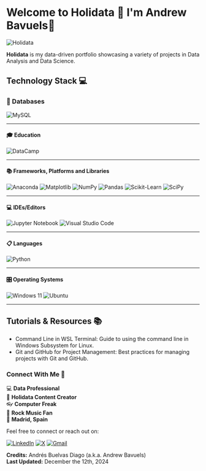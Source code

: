 # Welcome to Holidata 🚀 I'm Andrew Bavuels👋

![Holidata](https://github.com/user-attachments/assets/32fe8d55-a720-497c-8aba-3ee94c6482d8)

**Holidata** is my data-driven portfolio showcasing a variety of projects in Data Analysis and Data Science.

## Technology Stack 💻


### 💾 Databases

![MySQL](https://img.shields.io/badge/MySQL-4479A1?style=for-the-badge&logo=mysql&logoColor=ffffff)

---

#### 🎓 Education

![DataCamp](https://img.shields.io/badge/DataCamp-05192D?style=for-the-badge&logo=datacamp&logoColor=03E860)

---

#### 📚 Frameworks, Platforms and Libraries

![Anaconda](https://img.shields.io/badge/Anaconda-30362F?style=for-the-badge&logo=anaconda&logoColor=44A833)
![Matplotlib](https://img.shields.io/badge/Matplotlib-003366?style=for-the-badge&logo=matplotlib&logoColor=FFCA28)
![NumPy](https://img.shields.io/badge/NumPy-013243?style=for-the-badge&logo=numpy&logoColor=4FC3F7)
![Pandas](https://img.shields.io/badge/Pandas-150458?style=for-the-badge&logo=pandas&logoColor=ffffff)
![Scikit-Learn](https://img.shields.io/badge/Scikit--Learn-20232A?style=for-the-badge&logo=scikit-learn&logoColor=F7931E)
![SciPy](https://img.shields.io/badge/SciPy-0C55A5?style=for-the-badge&logo=scipy&logoColor=ffffff)

<!-- ![Django](https://img.shields.io/badge/Django-0C4B33?style=for-the-badge&logo=django&logoColor=FFFFFF)  
![FastAPI](https://img.shields.io/badge/FastAPI-009688?style=for-the-badge&logo=fastapi&logoColor=ffffff)    
![Flask](https://img.shields.io/badge/Flask-20232A?style=for-the-badge&logo=flask&logoColor=FFFFFF)   -->
---

#### 💻 IDEs/Editors

![Jupyter Notebook](https://img.shields.io/badge/Jupyter-303030?style=for-the-badge&logo=jupyter&logoColor=FFCA28)
![Visual Studio Code](https://img.shields.io/badge/VS%20Code-007ACC?style=for-the-badge&logo=visual-studio-code&logoColor=white)

---

#### 📋 Languages

![Python](https://img.shields.io/badge/Python-3670A0?style=for-the-badge&logo=python&logoColor=FFD43B)

---

#### 🎛️ Operating Systems
  
![Windows 11](https://img.shields.io/badge/Windows%2011-0078D6?style=for-the-badge&logo=windows11&logoColor=white)
![Ubuntu](https://img.shields.io/badge/Ubuntu-2C001E?style=for-the-badge&logo=ubuntu&logoColor=E95420)

---

## Tutorials & Resources 📚

- Command Line in WSL Terminal: Guide to using the command line in Windows Subsystem for Linux.
- Git and GitHub for Project Management: Best practices for managing projects with Git and GitHub.

### Connect With Me 🤝

:computer: **Data Professional**  
:pencil: **Holidata Content Creator**  
:eyeglasses: **Computer Freak**  
:guitar: **Rock Music Fan**  
:round_pushpin: **Madrid, Spain**

Feel free to connect or reach out on:

[![LinkedIn](https://img.shields.io/badge/linkedin-%230077B5.svg?&style=for-the-badge&logo=linkedin&logoColor=white)](https://www.linkedin.com/in/andres-buelvas-diago/)
[![X](https://img.shields.io/badge/twitter-000000?style=for-the-badge&logo=x&logoColor=white)](https://x.com/Andrew_Bavuels)
[![Gmail](https://img.shields.io/badge/gmail-%23D14836.svg?&style=for-the-badge&logo=gmail&logoColor=white)](mailto:andres.buelvas.diago.01@gmail.com)

**Credits:** Andrés Buelvas Diago (a.k.a. Andrew Bavuels)  
**Last Updated:** December the 12th, 2024
